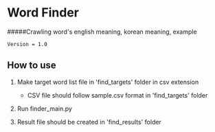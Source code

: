 # Word Finder

#####Crawling word's english meaning, korean meaning, example

`Version = 1.0`

## How to use

1. Make target word list file in 'find_targets' folder in csv extension  
    - CSV file should follow sample.csv format in 'find_targets' folder 
    
2. Run finder_main.py

3. Result file should be created in 'find_results' folder